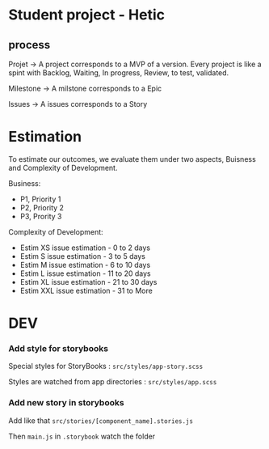 # Student project - Hetic

## process 

Projet -> A project corresponds to a MVP of a version. Every project is like a spint with Backlog, Waiting, In progress, Review, to test, validated. 

Milestone -> A milstone corresponds to a Epic 

Issues -> A issues corresponds to a Story 

# Estimation 
To estimate our outcomes, we evaluate them under two aspects, Buisness and Complexity of Development.

Business:  
- P1, Priority 1
- P2, Priority 2 
- P3, Prority 3

Complexity of Development: 
- Estim XS issue estimation - 0 to 2 days
- Estim S issue estimation - 3 to 5 days
- Estim M issue estimation - 6 to 10 days
- Estim L issue estimation - 11 to 20 days
- Estim XL issue estimation - 21 to 30 days
- Estim XXL issue estimation - 31 to More

# DEV

### Add style for storybooks
Special styles for StoryBooks : ```src/styles/app-story.scss```

Styles are watched from app directories : ```src/styles/app.scss```

### Add new story in storybooks
Add like that ```src/stories/[component_name].stories.js```

Then ```main.js``` in ```.storybook``` watch the folder
